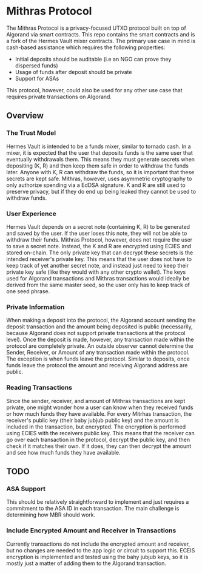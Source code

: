 # Mithras Protocol

The Mithras Protocol is a privacy-focused UTXO protocol built on top of Algorand via smart contracts. This repo contains the smart contracts and is a fork of the Hermes Vault mixer contracts. The primary use case in mind is cash-based assistance which requires the following properties:

* Initial deposits should be auditable (i.e an NGO can prove they dispersed funds)
* Usage of funds after deposit should be private
* Support for ASAs

This protocol, however, could also be used for any other use case that requires private transactions on Algorand.

## Overview

### The Trust Model

Hermes Vault is intended to be a funds mixer, similar to tornado cash. In a mixer, it is expected that the user that deposits funds is the same user that eventually withdrawals them. This means they must generate secrets when depositing (K, R) and then keep them safe in order to withdraw the funds later. Anyone with K, R can withdraw the funds, so it is important that these secrets are kept safe. Mithras, however, uses asymmetric cryptography to only authorize spending via a EdDSA  signature. K and R are still used to preserve privacy, but if they do end up being leaked they cannot be used to withdraw funds.

### User Experience

Hermes Vault depends on a secret note (containing K, R) to be generated and saved by the user. If the user loses this note, they will not be able to withdraw their funds. Mithras Protocol, however, does not require the user to save a secret note. Instead, the K and R are encrypted using ECIES and stored on-chain. The only private key that can decrypt these secrets is the intended receiver's private key. This means that the user does not have to keep track of yet another secret note, and instead just need to keep their private key safe (like they would with any other crypto wallet). The keys used for Algorand transactions and Mithras transactions would ideally be derived from the same master seed, so the user only has to keep track of one seed phrase.

### Private Information

When making a deposit into the protocol, the Algorand account sending the deposit transaction and the amount being deposited is public (necessarily, because Algorand does not support private transactions at the protocol level). Once the deposit is made, however, any transaction made within the protocol are completely private. An outside observer cannot determine the Sender, Receiver, or Amount of any transaction made within the protocol. The exception is when funds leave the protocol. Similar to deposits, once funds leave the protocol the amount and receiving Algorand address are public.

### Reading Transactions

Since the sender, receiver, and amount of Mithras transactions are kept private, one might wonder how a user can know when they received funds or how much funds they have available. For every Mitrhas transaction, the receiver's public key (their baby jubjub public key) and the amount is included in the transaction, but encrypted. The encryption is performed using ECIES with the receivers public key. This means that the receiver can go over each transaction in the protocol, decrypt the public key, and then check if it matches their own. If it does, they can then decrypt the amount and see how much funds they have available.

## TODO

### ASA Support

This should be relatively straightforward to implement and just requires a commitment to the ASA ID in each transaction. The main challenge is determining how MBR should work.

### Include Encrypted Amount and Receiver in Transactions

Currently transactions do not include the encrypted amount and receiver, but no changes are needed to the app logic or circuit to support this. ECEIS encryption is implemented and tested using the bahy jubjub keys, so it is mostly just a matter of adding them to the Algorand transaction.


